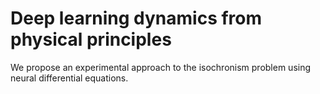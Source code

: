 # Deep learning dynamics from physical principles

We propose an experimental approach to the isochronism problem using neural differential equations.

